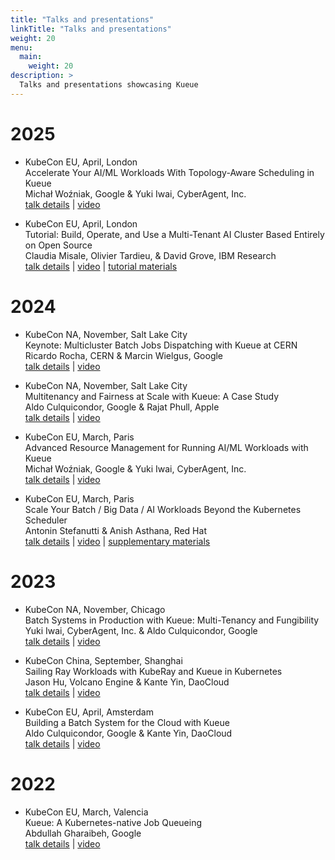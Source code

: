 ```yaml
---
title: "Talks and presentations"
linkTitle: "Talks and presentations"
weight: 20
menu:
  main:
    weight: 20
description: >
  Talks and presentations showcasing Kueue
---
```


# 2025

* KubeCon EU, April, London<br>
  Accelerate Your AI/ML Workloads With Topology-Aware Scheduling in Kueue<br>
  Michał Woźniak, Google & Yuki Iwai, CyberAgent, Inc.<br>
  [talk details](https://sched.co/1u5fo) | [video](https://youtu.be/F55pFM1M1bU)<br>

* KubeCon EU, April, London<br>
  Tutorial: Build, Operate, and Use a Multi-Tenant AI Cluster Based Entirely on Open Source<br>
  Claudia Misale, Olivier Tardieu, & David Grove, IBM Research<br>
  [talk details](https://sched.co/1tx6h) | [video](https://youtu.be/Ab7mRoJYsMo) | [tutorial materials](https://github.com/project-codeflare/mlbatch/tree/main/setup.KubeConEU25)<br>

# 2024

* KubeCon NA, November, Salt Lake City<br>
  Keynote: Multicluster Batch Jobs Dispatching with Kueue at CERN<br>
  Ricardo Rocha, CERN & Marcin Wielgus, Google<br>
  [talk details](https://sched.co/1iCOV) | [video](https://youtu.be/xMmskWIlktA)<br>

* KubeCon NA, November, Salt Lake City<br>
  Multitenancy and Fairness at Scale with Kueue: A Case Study<br>
  Aldo Culquicondor, Google & Rajat Phull, Apple<br>
  [talk details](https://sched.co/1izqO) | [video](https://youtu.be/GYiuTQCvTx8)

* KubeCon EU, March, Paris<br>
  Advanced Resource Management for Running AI/ML Workloads with Kueue<br>
  Michał Woźniak, Google & Yuki Iwai, CyberAgent, Inc.<br>
  [talk details](https://kccnceu2024.sched.com/event/1YeLj) | [video](https://youtu.be/6k_8Go3u8Qk)

* KubeCon EU, March, Paris<br>
  Scale Your Batch / Big Data / AI Workloads Beyond the Kubernetes Scheduler<br>
  Antonin Stefanutti & Anish Asthana, Red Hat<br>
  [talk details](https://sched.co/1YFjv) | [video](https://youtu.be/Ij5EAnuF-jk) | [supplementary materials](https://github.com/astefanutti/kube-schedulers)

# 2023

* KubeCon NA, November, Chicago<br>
  Batch Systems in Production with Kueue: Multi-Tenancy and Fungibility<br>
  Yuki Iwai, CyberAgent, Inc. & Aldo Culquicondor, Google<br>
  [talk details](https://sched.co/1Rj23) | [video](https://youtu.be/cEnor-oW9_s)

* KubeCon China, September, Shanghai<br>
  Sailing Ray Workloads with KubeRay and Kueue in Kubernetes<br>
  Jason Hu, Volcano Engine & Kante Yin, DaoCloud<br>
  [talk details](https://sched.co/1PTGw) | [video](https://youtu.be/Q-sQLDMeJ8M)<br>

* KubeCon EU, April, Amsterdam<br>
  Building a Batch System for the Cloud with Kueue<br>
  Aldo Culquicondor, Google & Kante Yin, DaoCloud<br>
  [talk details](https://sched.co/1Jo8r) | [video](https://youtu.be/5qasif08vnM)

# 2022

* KubeCon EU, March, Valencia<br>
  Kueue: A Kubernetes-native Job Queueing<br>
  Abdullah Gharaibeh, Google<br>
  [talk details](https://sched.co/10F0V) | [video](https://youtu.be/YwSZUdU3iRY)<br>

